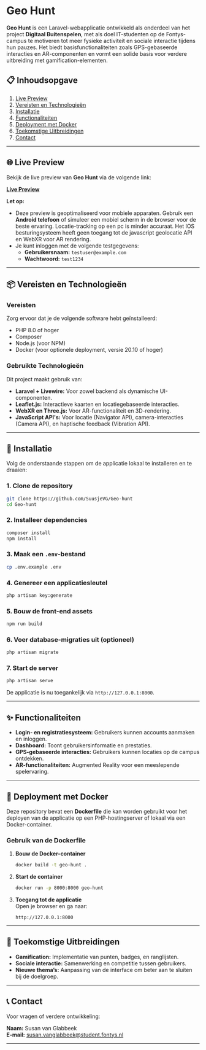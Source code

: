# Geo Hunt  

**Geo Hunt** is een Laravel-webapplicatie ontwikkeld als onderdeel van het project **Digitaal Buitenspelen**, met als doel IT-studenten op de Fontys-campus te motiveren tot meer fysieke activiteit en sociale interactie tijdens hun pauzes. Het biedt basisfunctionaliteiten zoals GPS-gebaseerde interacties en AR-componenten en vormt een solide basis voor verdere uitbreiding met gamification-elementen.  


## 📋 Inhoudsopgave  
1. [Live Preview](#-live-preview)  
2. [Vereisten en Technologieën](#-vereisten-en-technologieën)  
3. [Installatie](#-installatie)  
4. [Functionaliteiten](#-functionaliteiten)  
5. [Deployment met Docker](#-deployment-met-docker)  
6. [Toekomstige Uitbreidingen](#-toekomstige-uitbreidingen)  
7. [Contact](#-contact)  

---

## 🌐 Live Preview  

Bekijk de live preview van **Geo Hunt** via de volgende link:  

[**Live Preview**](https://geo-hunt.onrender.com/)  

**Let op:**  
- Deze preview is geoptimaliseerd voor mobiele apparaten. Gebruik een **Android telefoon** of simuleer een mobiel scherm in de browser voor de beste ervaring. Locatie-tracking op een pc is minder accuraat. Het IOS besturingsysteem heeft geen toegang tot de javascript geolocatie API en WebXR voor AR rendering.  
- Je kunt inloggen met de volgende testgegevens:  
  - **Gebruikersnaam:** `testuser@example.com`  
  - **Wachtwoord:** `test1234`  

---

## 📦 Vereisten en Technologieën  

### Vereisten  
Zorg ervoor dat je de volgende software hebt geïnstalleerd:  
- PHP 8.0 of hoger  
- Composer  
- Node.js (voor NPM)  
- Docker (voor optionele deployment, versie 20.10 of hoger)  

### Gebruikte Technologieën  
Dit project maakt gebruik van:  
- **Laravel + Livewire:** Voor zowel backend als dynamische UI-componenten.  
- **Leaflet.js:** Interactieve kaarten en locatiegebaseerde interacties.  
- **WebXR en Three.js:** Voor AR-functionaliteit en 3D-rendering.  
- **JavaScript API's:** Voor locatie (Navigator API), camera-interacties (Camera API), en haptische feedback (Vibration API).  

---

## 🚀 Installatie  

Volg de onderstaande stappen om de applicatie lokaal te installeren en te draaien:  

### 1. Clone de repository  
```bash
git clone https://github.com/SuusjeVG/Geo-hunt
cd Geo-hunt
```  

### 2. Installeer dependencies  
```bash
composer install
npm install
```  

### 3. Maak een `.env`-bestand  
```bash
cp .env.example .env
```  

### 4. Genereer een applicatiesleutel  
```bash
php artisan key:generate
```  

### 5. Bouw de front-end assets  
```bash
npm run build
```  

### 6. Voer database-migraties uit (optioneel)  
```bash
php artisan migrate
```  

### 7. Start de server  
```bash
php artisan serve
```  

De applicatie is nu toegankelijk via `http://127.0.0.1:8000`.  

---

## ✨ Functionaliteiten  

- **Login- en registratiesysteem:** Gebruikers kunnen accounts aanmaken en inloggen.  
- **Dashboard:** Toont gebruikersinformatie en prestaties.  
- **GPS-gebaseerde interacties:** Gebruikers kunnen locaties op de campus ontdekken.  
- **AR-functionaliteiten:** Augmented Reality voor een meeslepende spelervaring.  

---

## 🐳 Deployment met Docker  

Deze repository bevat een **Dockerfile** die kan worden gebruikt voor het deployen van de applicatie op een PHP-hostingserver of lokaal via een Docker-container.  

### Gebruik van de Dockerfile  

1. **Bouw de Docker-container**  
   ```bash
   docker build -t geo-hunt .
   ```  

2. **Start de container**  
   ```bash
   docker run -p 8000:8000 geo-hunt
   ```  

3. **Toegang tot de applicatie**  
   Open je browser en ga naar:  
   ```
   http://127.0.0.1:8000
   ```  

---

## 🔮 Toekomstige Uitbreidingen  

- **Gamification:** Implementatie van punten, badges, en ranglijsten.  
- **Sociale interactie:** Samenwerking en competitie tussen gebruikers.  
- **Nieuwe thema’s:** Aanpassing van de interface om beter aan te sluiten bij de doelgroep.  

---

## 📞 Contact  

Voor vragen of verdere ontwikkeling:  

**Naam:** Susan van Glabbeek  
**E-mail:** susan.vanglabbeek@student.fontys.nl  

---  